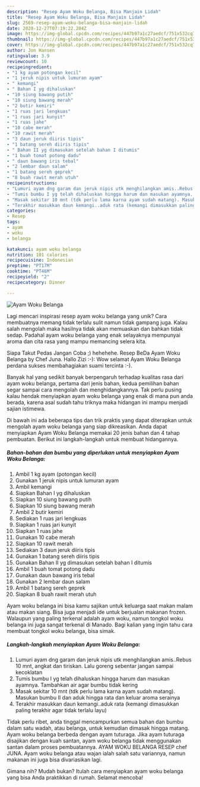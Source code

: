 ```yaml
---
description: "Resep Ayam Woku Belanga, Bisa Manjain Lidah"
title: "Resep Ayam Woku Belanga, Bisa Manjain Lidah"
slug: 2569-resep-ayam-woku-belanga-bisa-manjain-lidah
date: 2020-12-27T07:19:22.204Z
image: https://img-global.cpcdn.com/recipes/447b97a1c27aedcf/751x532cq70/ayam-woku-belanga-foto-resep-utama.jpg
thumbnail: https://img-global.cpcdn.com/recipes/447b97a1c27aedcf/751x532cq70/ayam-woku-belanga-foto-resep-utama.jpg
cover: https://img-global.cpcdn.com/recipes/447b97a1c27aedcf/751x532cq70/ayam-woku-belanga-foto-resep-utama.jpg
author: Jon Hansen
ratingvalue: 3.9
reviewcount: 10
recipeingredient:
- "1 kg ayam potongan kecil"
- "1 jeruk nipis untuk lumuran ayam"
- " kemangi"
- " Bahan I yg dihaluskan"
- "10 siung bawang putih"
- "10 siung bawang merah"
- "2 butir kemiri"
- "1 ruas jari lengkuas"
- "1 ruas jari kunyit"
- "1 ruas jahe"
- "10 cabe merah"
- "10 rawit merah"
- "3 daun jeruk diiris tipis"
- "1 batang sereh diiris tipis"
- " Bahan II yg dimasukan setelah bahan I ditumis"
- "1 buah tomat potong dadu"
- " daun bawang iris tebal"
- "2 lembar daun salam"
- "1 batang sereh geprek"
- "8 buah rawit merah utuh"
recipeinstructions:
- "Lumuri ayam dng garam dan jeruk nipis utk menghilangkan amis..Rebus 10 mnt, angkat dan tiriskan. Lalu goreng sebentar jangan sampai kecoklatan"
- "Tumis bumbu I yg telah dihaluskan hingga harum dan masukan ayamnya. Tambahkan air agar bumbu tidak kering"
- "Masak sekitar 10 mnt (tdk perlu lama karna ayam sudah matang). Masukan bumbu II dan aduk hingga rata dan keluar aroma serainya"
- "Terakhir masukkan daun kemangi..aduk rata (kemangi dimasukkan paling terakhir agar tidak terlalu layu)"
categories:
- Resep
tags:
- ayam
- woku
- belanga

katakunci: ayam woku belanga 
nutrition: 101 calories
recipecuisine: Indonesian
preptime: "PT17M"
cooktime: "PT46M"
recipeyield: "2"
recipecategory: Dinner

---
```



![Ayam Woku Belanga](https://img-global.cpcdn.com/recipes/447b97a1c27aedcf/751x532cq70/ayam-woku-belanga-foto-resep-utama.jpg)

Lagi mencari inspirasi resep ayam woku belanga yang unik? Cara membuatnya memang tidak terlalu sulit namun tidak gampang juga. Kalau salah mengolah maka hasilnya tidak akan memuaskan dan bahkan tidak sedap. Padahal ayam woku belanga yang enak selayaknya mempunyai aroma dan cita rasa yang mampu memancing selera kita.

Siapa Takut Pedas Jangan Coba ;) hehehehe. Resep BeDa Ayam Woku Belanga by Chef Juna. Hallo Zizi :-): Wow selamat Ayam Woku Belanga perdana sukses membahagiakan suami tercinta :-).

Banyak hal yang sedikit banyak berpengaruh terhadap kualitas rasa dari ayam woku belanga, pertama dari jenis bahan, kedua pemilihan bahan segar sampai cara mengolah dan menghidangkannya. Tak perlu pusing kalau hendak menyiapkan ayam woku belanga yang enak di mana pun anda berada, karena asal sudah tahu triknya maka hidangan ini mampu menjadi sajian istimewa.


Di bawah ini ada beberapa tips dan trik praktis yang dapat diterapkan untuk mengolah ayam woku belanga yang siap dikreasikan. Anda dapat menyiapkan Ayam Woku Belanga memakai 20 jenis bahan dan 4 tahap pembuatan. Berikut ini langkah-langkah untuk membuat hidangannya.

<!--inarticleads1-->

##### Bahan-bahan dan bumbu yang diperlukan untuk menyiapkan Ayam Woku Belanga:

1. Ambil 1 kg ayam (potongan kecil)
1. Gunakan 1 jeruk nipis untuk lumuran ayam
1. Ambil  kemangi
1. Siapkan  Bahan I yg dihaluskan
1. Siapkan 10 siung bawang putih
1. Siapkan 10 siung bawang merah
1. Ambil 2 butir kemiri
1. Sediakan 1 ruas jari lengkuas
1. Siapkan 1 ruas jari kunyit
1. Siapkan 1 ruas jahe
1. Gunakan 10 cabe merah
1. Siapkan 10 rawit merah
1. Sediakan 3 daun jeruk diiris tipis
1. Gunakan 1 batang sereh diiris tipis
1. Gunakan  Bahan II yg dimasukan setelah bahan I ditumis
1. Ambil 1 buah tomat potong dadu
1. Gunakan  daun bawang iris tebal
1. Gunakan 2 lembar daun salam
1. Ambil 1 batang sereh geprek
1. Siapkan 8 buah rawit merah utuh


Ayam woku belanga ini bisa kamu sajikan untuk keluarga saat makan malam atau makan siang. Bisa juga menjadi ide untuk berjualan makanan frozen. Walaupun yang paling terkenal adalah ayam woku, namun tongkol woku belanga ini juga sangat terkenal di Manado. Bagi kalian yang ingin tahu cara membuat tongkol woku belanga, bisa simak. 

<!--inarticleads2-->

##### Langkah-langkah menyiapkan Ayam Woku Belanga:

1. Lumuri ayam dng garam dan jeruk nipis utk menghilangkan amis..Rebus 10 mnt, angkat dan tiriskan. Lalu goreng sebentar jangan sampai kecoklatan
1. Tumis bumbu I yg telah dihaluskan hingga harum dan masukan ayamnya. Tambahkan air agar bumbu tidak kering
1. Masak sekitar 10 mnt (tdk perlu lama karna ayam sudah matang). Masukan bumbu II dan aduk hingga rata dan keluar aroma serainya
1. Terakhir masukkan daun kemangi..aduk rata (kemangi dimasukkan paling terakhir agar tidak terlalu layu)


Tidak perlu ribet, anda tinggal mencampurkan semua bahan dan bumbu dalam satu wadah, atau belanga, untuk kemudian dimasak hingga matang. Ayam woku belanga berbeda dengan ayam tuturaga. Jika ayam tuturaga disajikan dengan kuah santan, ayam woku belanga tidak menggunakan santan dalam proses pembuatannya. AYAM WOKU BELANGA RESEP chef JUNA. Ayam woku belanga atau wajan ialah salah satu variannya, namun makanan ini juga bisa divariasikan lagi. 

Gimana nih? Mudah bukan? Itulah cara menyiapkan ayam woku belanga yang bisa Anda praktikkan di rumah. Selamat mencoba!
